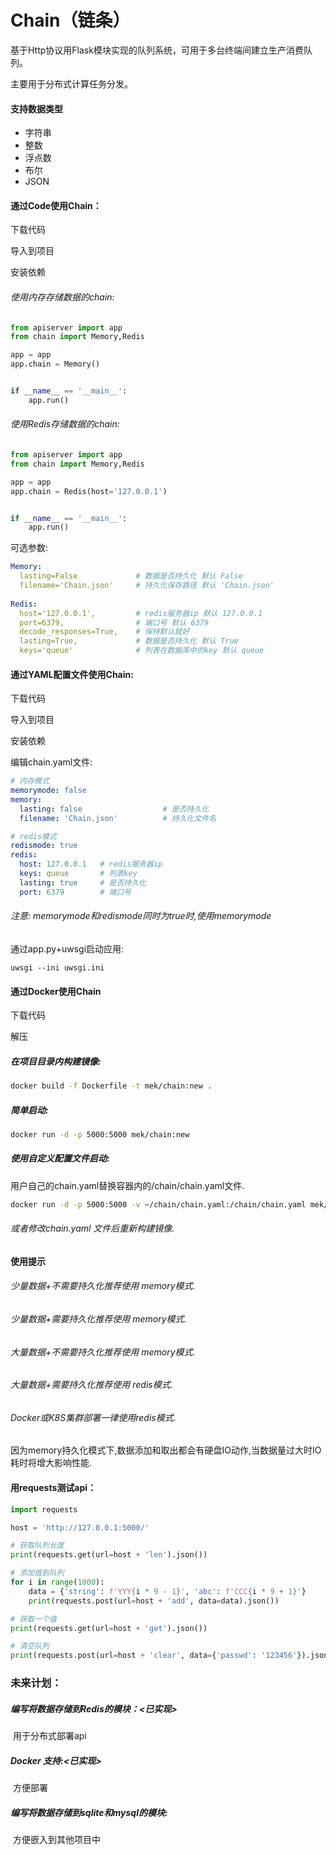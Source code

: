 # Chain（链条）
基于Http协议用Flask模块实现的队列系统，可用于多台终端间建立生产消费队列。

主要用于分布式计算任务分发。



#### 支持数据类型

- 字符串
- 整数
- 浮点数
- 布尔
- JSON



#### 通过Code使用Chain：

下载代码

导入到项目

安装依赖

###### 使用内存存储数据的chain: <demo>

```python
from apiserver import app
from chain import Memory,Redis

app = app
app.chain = Memory()


if __name__ == '__main__':
    app.run()
```



###### 使用Redis存储数据的chain: <demo>

```python
from apiserver import app
from chain import Memory,Redis

app = app
app.chain = Redis(host='127.0.0.1')


if __name__ == '__main__':
    app.run()
```



可选参数:

```yaml
Memory:
  lasting=False				# 数据是否持久化 默认 False	
  filename='Chain.json'		# 持久化保存路径 默认 'Chain.json'
  
Redis:
  host='127.0.0.1', 		# redis服务器ip 默认 127.0.0.1
  port=6379, 				# 端口号 默认 6379
  decode_responses=True, 	# 保持默认就好
  lasting=True, 			# 数据是否持久化 默认 True	
  keys='queue'				# 列表在数据库中的key 默认 queue
```



#### 通过YAML配置文件使用Chain:

下载代码

导入到项目

安装依赖

编辑chain.yaml文件:

```yaml
# 内存模式
memorymode: false
memory:
  lasting: false    			  # 是否持久化
  filename: 'Chain.json'          # 持久化文件名

# redis模式
redismode: true
redis:
  host: 127.0.0.1   # redis服务器ip
  keys: queue       # 列表key
  lasting: true     # 是否持久化
  port: 6379        # 端口号

```

###### 注意: memorymode和redismode同时为true时,使用memorymode

通过app.py+uwsgi启动应用:

```
uwsgi --ini uwsgi.ini
```



#### 通过Docker使用Chain

下载代码

解压

##### 在项目目录内构建镜像:

```bash
docker build -f Dockerfile -t mek/chain:new .
```

##### 简单启动:

```bash
docker run -d -p 5000:5000 mek/chain:new
```

##### 使用自定义配置文件启动:

用户自己的chain.yaml替换容器内的/chain/chain.yaml文件.

```bash
docker run -d -p 5000:5000 -v ~/chain/chain.yaml:/chain/chain.yaml mek/chain:new
```

###### 或者修改chain.yaml 文件后重新构建镜像.



#### 使用提示

###### 少量数据+不需要持久化推荐使用 memory模式.

###### 少量数据+需要持久化推荐使用 memory模式.

###### 大量数据+不需要持久化推荐使用 memory模式.

###### 大量数据+需要持久化推荐使用 redis模式.

###### Docker或K8S集群部署一律使用redis模式.

因为memory持久化模式下,数据添加和取出都会有硬盘IO动作,当数据量过大时IO耗时将增大影响性能.



#### 用requests测试api：

```python
import requests

host = 'http://127.0.0.1:5000/'

# 获取队列长度
print(requests.get(url=host + 'len').json())

# 添加值到队列
for i in range(1000):
    data = {'string': f'YYY{i * 9 - 1}', 'abc': f'CCC{i * 9 + 1}'}
    print(requests.post(url=host + 'add', data=data).json())

# 获取一个值
print(requests.get(url=host + 'get').json())

# 清空队列
print(requests.post(url=host + 'clear', data={'passwd': '123456'}).json())

```



### 未来计划：

##### 编写将数据存储到Redis的模块：<已实现>

​	用于分布式部署api

##### Docker 支持:<已实现>

​	方便部署

##### 编写将数据存储到sqlite和mysql的模块:

​	方便嵌入到其他项目中

